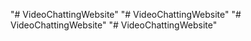 "# VideoChattingWebsite" 
"# VideoChattingWebsite" 
"# VideoChattingWebsite" 
"# VideoChattingWebsite" 
